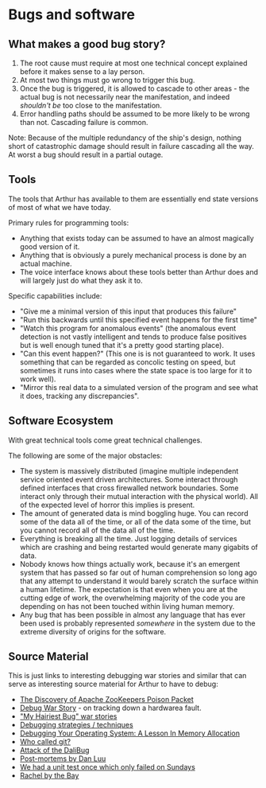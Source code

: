 # Bugs and software

## What makes a good bug story?

1. The root cause must require at most one technical concept explained
   before it makes sense to a lay person.
2. At most two things must go wrong to trigger this bug.
3. Once the bug is triggered, it is allowed to cascade to other areas -
   the actual bug is not necessarily near the manifestation, and indeed
   *shouldn't be* too close to the manifestation.
4. Error handling paths should be assumed to be more likely to be wrong
   than not. Cascading failure is common.

Note: Because of the multiple redundancy of the ship's design, nothing
short of catastrophic damage should result in failure cascading all the
way. At worst a bug should result in a partial outage.

## Tools

The tools that Arthur has available to them are essentially end state
versions of most of what we have today.

Primary rules for programming tools:

* Anything that exists today can be assumed to have an almost magically
  good version of it.
* Anything that is obviously a purely mechanical process is done by an
  actual machine.
* The voice interface knows about these tools better than Arthur does
  and will largely just do what they ask it to.

Specific capabilities include:

* "Give me a minimal version of this input that produces this failure"
* "Run this backwards until this specified event happens for the first
  time"
* "Watch this program for anomalous events" (the anomalous event detection
  is not vastly intelligent and tends to produce false positives but is
  well enough tuned that it's a pretty good starting place).
* "Can this event happen?" (This one is is not guaranteed to work. It
  uses something that can be regarded as concolic testing on speed,
  but sometimes it runs into cases where the state space is too large
  for it to work well).
* "Mirror this real data to a simulated version of the program and see
  what it does, tracking any discrepancies".

## Software Ecosystem

With great technical tools come great technical challenges.

The following are some of the major obstacles:

* The system is massively distributed (imagine multiple independent 
  service oriented event driven architectures. Some interact through
  defined interfaces that cross firewalled network boundaries. Some
  interact only through their mutual interaction with the physical
  world). All of the expected level of horror this implies is present.
* The amount of generated data is mind boggling huge. 
  You can record some of the data all of the time, or all of
  the data some of the time, but you cannot record all of the data all
  of the time.
* Everything is breaking all the time. Just logging details of services
  which are crashing and being restarted would generate many gigabits
  of data.
* Nobody knows how things actually work, because it's an emergent system
  that has passed so far out of human comprehension so long ago that
  any attempt to understand it would barely scratch the surface within
  a human lifetime. The expectation is that even when you are at the
  cutting edge of work, the overwhelming majority of the code you are
  depending on has not been touched within living human memory.
* Any bug that has been possible in almost any language that has ever
  been used is probably represented *somewhere* in the system due to
  the extreme diversity of origins for the software.
 
## Source Material

This is just links to interesting debugging war stories and similar
that can serve as interesting source material for Arthur to have
to debug:

* [The Discovery of Apache ZooKeepers Poison Packet](https://www.pagerduty.com/blog/the-discovery-of-apache-zookeepers-poison-packet/)
* [Debug War Story](http://ieeexplore.ieee.org/stamp/stamp.jsp?arnumber=4700672) - on tracking down a hardwarea fault.
* ["My Hairiest Bug" war stories](http://web.media.mit.edu/~lieber/Lieberary/Softviz/CACM-Debugging/Hairiest.html)
* [Debugging strategies / techniques](https://macroware.wordpress.com/2014/03/29/debugging-strategies-techniques/)
* [Debugging Your Operating System: A Lesson In Memory Allocation](https://lukasa.co.uk/2016/12/Debugging_Your_Operating_System/)
* [Who called git?](https://www.schneems.com/2016/11/28/who-called-git-an-unusual-debugging-story/)
* [Attack of the DaliBug](http://pozorvlak.livejournal.com/150891.html)
* [Post-mortems by Dan Luu](https://github.com/danluu/post-mortems)
* [We had a unit test once which only failed on Sundays](https://qntm.org/unit)
* [Rachel by the Bay](https://rachelbythebay.com/w/)
